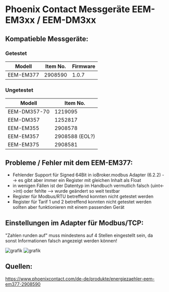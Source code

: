 # Phoenix Contact Messgeräte EEM-EM3xx / EEM-DM3xx

## Kompatieble Messgeräte:
### Getestet
|Modell        |Item No.        |Firmware     |
|--------------|----------------|-------------|
|EEM-EM377     | 2908590        |1.0.7        |

### Ungetestet
|Modell        |Item No.        |
|--------------|----------------|
| EEM-DM357-70 | 1219095        |
| EEM-DM357    | 1252817        |
| EEM-EM355    | 2908578        |
| EEM-EM357    | 2908588 (EOL?) |
| EEM-EM375    | 2908581        |

## Probleme / Fehler mit dem EEM-EM377:
- Fehlender Support für Signed 64Bit in ioBroker.modbus Adapter (6.2.2) --> es gibt aber immer ein Register mit gleichen Inhalt als Float
- in wenigen Fällen ist der Datentyp im Handbuch vermutlich falsch (uint<->int) oder fehlte --> wurde geändert so weit testbar
- Register für Modbus/RTU betreffend konnten nicht getestet werden
- Register für Tarif 1 und 2 betreffend konnten nicht getestet werden sollten aber funktionieren mit einem passenden Gerät

## Einstellungen im Adapter für Modbus/TCP:
"Zahlen runden auf" muss mindestens auf 4 Stellen eingestellt sein, da sonst Informationen falsch angezeigt werden können!
  
![grafik](https://github.com/Gugulao/modbus-templates/assets/76453304/88846a6f-7c02-4176-8b81-5c42f074690d)
![grafik](https://github.com/Gugulao/modbus-templates/assets/76453304/fed2aefd-69ce-4e1b-8431-b9759b042d29)

## Quellen:
https://www.phoenixcontact.com/de-de/produkte/energiezaehler-eem-em377-2908590
